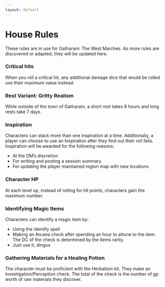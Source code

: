 ```yaml
---
layout: default
---
```


# House Rules

These rules are in use for Gatharam: The West Marches. As more rules are discovered or adapted, they will be updated here.

### **Critical hits**
When you roll a critical hit, any additional damage dice that would be rolled use their maximum value instead.

### **Rest Variant: Gritty Realism**
While outside of the town of Gatharam, a short rest takes 8 hours and long rests take 7 days.

### **Inspiration**
Characters can stack more than one inspiration at a time. Additionally, a player can choose to use an Inspiration after they find out their roll fails. Inspiration will be awarded for the following reasons:
- At the DM’s discretion
- For writing and posting a session summary
- For updating the player maintained region map with new locations

### Character HP
At each level up, instead of rolling for hit points, characters gain the maximum number.

### Identifying Magic Items
Characters can identify a magic item by:
- Using the identify spell
- Making an Arcana check after spending an hour to attune to the item. The DC of the check is determined by the items rarity.
- Just use it, dingus

### Gathering Materials for a Healing Potion
The character must be proficient with the Herbalism kit. They make an Investigation/Perception check. The total of the check is the number of gp worth of raw materials they discover.
